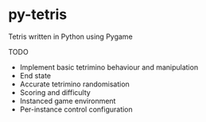 # py-tetris
Tetris written in Python using Pygame

TODO
- Implement basic tetrimino behaviour and manipulation
- End state
- Accurate tetrimino randomisation
- Scoring and difficulty
- Instanced game environment
- Per-instance control configuration
